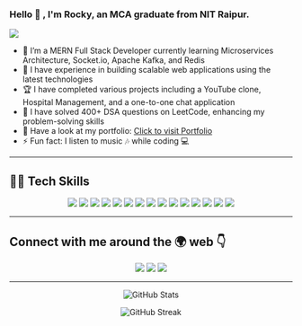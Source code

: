 ### Hello 👋 , I'm Rocky, an MCA graduate from NIT Raipur.

![](https://komarev.com/ghpvc/?username=Rockyraven)

- 🌱 I’m a MERN Full Stack Developer currently learning Microservices Architecture, Socket.io, Apache Kafka, and Redis
- 💼 I have experience in building scalable web applications using the latest technologies
- 🏆 I have completed various projects including a YouTube clone, Hospital Management, and a one-to-one chat application
- 🧩 I have solved 400+ DSA questions on LeetCode, enhancing my problem-solving skills
- 🔗 Have a look at my portfolio: <a href="https://rockyportfolio.vercel.app/">Click to visit Portfolio</a>
- ⚡ Fun fact: I listen to music :notes: while coding :computer:

-----

## 👨‍💻 Tech Skills

<div align="center">
  
![](https://img.shields.io/badge/HTML5-E34F26?style=for-the-badge&logo=html5&logoColor=white)
![](https://img.shields.io/badge/CSS3-1572B6?style=for-the-badge&logo=css3&logoColor=white)
![](https://img.shields.io/badge/JavaScript-F7DF1E?style=for-the-badge&logo=javascript&logoColor=black)
![](https://img.shields.io/badge/React-20232A?style=for-the-badge&logo=react&logoColor=61DAFB)
![](https://img.shields.io/badge/Redux%20Toolkit-764ABC?style=for-the-badge&logo=redux&logoColor=white)
![](https://img.shields.io/badge/Node.js-339933?style=for-the-badge&logo=node.js&logoColor=white)
![](https://img.shields.io/badge/Express.js-000000?style=for-the-badge&logo=express&logoColor=white)
![](https://img.shields.io/badge/Socket.io-010101?style=for-the-badge&logo=socket.io&logoColor=white)
![](https://img.shields.io/badge/MongoDB-47A248?style=for-the-badge&logo=mongodb&logoColor=white)
![](https://img.shields.io/badge/MySQL-4479A1?style=for-the-badge&logo=mysql&logoColor=white)
![](https://img.shields.io/badge/Git-F05032?style=for-the-badge&logo=git&logoColor=white)
![](https://img.shields.io/badge/Netlify-00C7B7?style=for-the-badge&logo=netlify&logoColor=white)
![](https://img.shields.io/badge/Java-E34F26?style=for-the-badge&logo=java&logoColor=white)
![](https://img.shields.io/badge/TypeScript-3178C6?style=for-the-badge&logo=typescript&logoColor=white)
![](https://img.shields.io/badge/Next.js-000000?style=for-the-badge&logo=next.js&logoColor=white)
  
</div>

-----

## Connect with me around the 🌍 web :point_down:
<div align="center">
  
<a href="https://twitter.com/ImRocky7277"><img src="https://img.shields.io/badge/Twitter-1DA1F2?style=for-the-badge&logo=twitter&logoColor=white"/></a>
<a href="https://www.linkedin.com/in/rocky-abb69921b/"><img src="https://img.shields.io/badge/LinkedIn-0077B5?style=for-the-badge&logo=linkedin&logoColor=white"/></a>
<a href="https://www.instagram.com/rockykumar636/"><img src="https://img.shields.io/badge/Instagram-E4405F?style=for-the-badge&logo=instagram&logoColor=white"/></a>

</div>

-----

<div align="center">
  <img src="https://github-readme-stats.vercel.app/api?username=Rockyraven&show_icons=true&title_color=ffffff&icon_color=bb2acf&text_color=daf7dc&bg_color=151515" alt="GitHub Stats">
  <p><img align="center" src="https://github-readme-streak-stats.herokuapp.com/?user=rockyraven&" alt="GitHub Streak" /></p>
</div>
